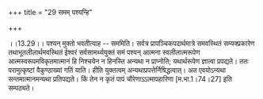 +++
title = "29 समम् पश्यन्हि"

+++
  
  
।।13.29।। पश्यन् मुक्तो भवतीत्याह -- सममिति। सर्वत्र
प्रापञ्चिकपदार्थमात्रे समवस्थितं सम्यक्प्रकारेण तथाभूतलीलार्थमवस्थितं
ईश्वरं सर्वसामर्थ्ययुक्तं समं पश्यन् आत्मना स्वलीलात्मरूपेण
आत्मस्वरूपमविकृतमात्मानं हि निश्चयेन न हिनस्ति अन्यथा न प्राप्नोति;
यथार्थरूपेण ज्ञात्वा प्रपद्यते। ततः परामुत्कृष्टां वैकुण्ठाख्यां गतिं
याति। हीति युक्तत्वम् अन्यथाप्रपत्तेर्निषिद्धत्वात्। अत एवयोऽन्यथा
सन्तमात्मानमन्यथा प्रतिपद्यते। किं तेन न कृतं पापं चौरेणाऽऽत्मापहारिणा
\[म.भा.1।74।27\] इति सम्पठ्यते।  
  
